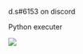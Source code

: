 d.s#6153 on discord

Python executer

![](https://komarev.com/ghpvc/?username=TheBlackArcher&color=brightgreen)
